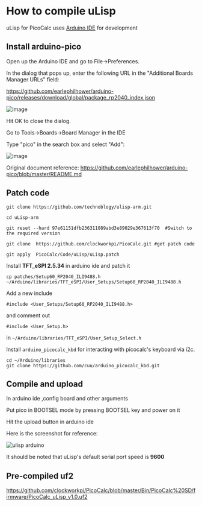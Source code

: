 # How to compile uLisp 

uLisp for PicoCalc uses [Arduino IDE](https://www.arduino.cc/en/software) for development

## Install arduino-pico 

Open up the Arduino IDE and go to File->Preferences.

In the dialog that pops up, enter the following URL in the "Additional Boards Manager URLs" field:

https://github.com/earlephilhower/arduino-pico/releases/download/global/package_rp2040_index.json

![image](https://user-images.githubusercontent.com/11875/111917251-3c57f400-8a3c-11eb-8120-810a8328ab3f.png)

Hit OK to close the dialog.

Go to Tools->Boards->Board Manager in the IDE

Type "pico" in the search box and select "Add":

![image](https://user-images.githubusercontent.com/11875/111917223-12063680-8a3c-11eb-8884-4f32b8f0feb1.png)


Original document reference: https://github.com/earlephilhower/arduino-pico/blob/master/README.md

## Patch code
```
git clone https://github.com/technoblogy/ulisp-arm.git

cd uLisp-arm

git reset --hard 97e61151dfb236311089abd3e89029e367613f70  #Switch to the required version

git clone  https://github.com/clockworkpi/PicoCalc.git #get patch code

git apply  PicoCalc/Code/uLisp/uLisp.patch

```

Install **TFT_eSPI 2.5.34** in arduino ide and patch it

```
cp patches/Setup60_RP2040_ILI9488.h ~/Arduino/libraries/TFT_eSPI/User_Setups/Setup60_RP2040_ILI9488.h
```

Add a new include   
```
#include <User_Setups/Setup60_RP2040_ILI9488.h> 
```
and comment out 
```
#include <User_Setup.h>
```
in  `~/Arduino/libraries/TFT_eSPI/User_Setup_Select.h`

Install `arduino_picocalc_kbd` for interacting with picocalc's keyboard via i2c.  
```
cd ~/Arduino/libraries
git clone https://github.com/cuu/arduino_picocalc_kbd.git
```

## Compile and upload

In arduino ide ,config board and other arguments  

Put pico in BOOTSEL mode by pressing BOOTSEL key and power on it  

Hit the upload button in arduino ide  

Here is the screenshot for reference:  

![ulisp arduino](https://github.com/clockworkpi/PicoCalc/blob/master/wiki/arduino_uLisp_compile.png)

It should be noted that uLisp's default serial port speed is **9600**


## Pre-compiled uf2
https://github.com/clockworkpi/PicoCalc/blob/master/Bin/PicoCalc%20SD/firmware/PicoCalc_uLisp_v1.0.uf2


